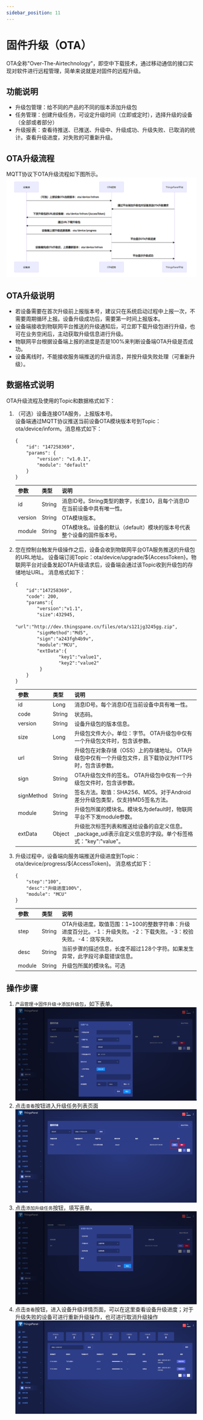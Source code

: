 ```yaml
---
sidebar_position: 11
---
```


# 固件升级（OTA）

OTA全称"Over-The-Airtechnology"，即空中下载技术，通过移动通信的接口实现对软件进行远程管理，简单来说就是对固件的远程升级。
## 功能说明

- 升级包管理：给不同的产品的不同的版本添加升级包
- 任务管理：创建升级任务，可设定升级时间（立即或定时），选择升级的设备（全部或者部分）
- 升级报表：查看待推送、已推送、升级中、升级成功、升级失败、已取消的统计。查看升级进度，对失败的可重新升级。

## OTA升级流程
MQTT协议下OTA升级流程如下图所示。
![OTA升级流程](./images/ota-A.png)
## OTA升级说明
- 若设备需要在首次升级前上报版本号，建议只在系统启动过程中上报一次，不需要周期循环上报。设备升级成功后，需要第一时间上报版本。
- 设备端接收到物联网平台推送的升级通知后，可立即下载升级包进行升级，也可在业务空闲后，主动获取升级信息进行升级。
- 物联网平台根据设备端上报的进度是否是100%来判断设备端OTA升级是否成功。
- 设备离线时，不能接收服务端推送的升级消息，并按升级失败处理（可重新升级）。
## 数据格式说明
OTA升级流程及使用的Topic和数据格式如下：
1. （可选）设备连接OTA服务，上报版本号。  
    设备端通过MQTT协议推送当前设备OTA模块版本号到Topic： ota/device/inform。消息格式如下：
    ```
    {
        "id": "147258369",
        "params": {
            "version": "v1.0.1",
            "module": "default"
        }
    }
    ```
    | 参数 | 类型 | 说明 |
    | ---- | ---- | ---- |
    | id | String | 消息ID号。String类型的数字，长度10，且每个消息ID在当前设备中具有唯一性。 |
    | version | String | OTA模块版本。 |
    | module | String | OTA模块名。设备的默认（default）模块的版本号代表整个设备的固件版本号。 |
2. 您在控制台触发升级操作之后，设备会收到物联网平台OTA服务推送的升级包的URL地址。
    设备端订阅Topic：ota/device/upgrade/${AccessToken}。物联网平台对设备发起OTA升级请求后，设备端会通过该Topic收到升级包的存储地址URL。
    消息格式如下：
    ```
    {
        "id":"147258369",
        "code": 200,
        "params":{
            "version":"v1.1",
            "size":432945,
            "url":"http://dev.thingspane.cn/files/ota/s121jg3245gg.zip",
            "signMethod":"Md5",
            "sign":"a243fgh4b9v",
            "module":"MCU",
            "extData":{
                    "key1":"value1",
                    "key2":"value2"
             }
        }
    }
    ```
    | 参数 | 类型 | 说明 |
    | ---- | ---- | ---- |
    | id | Long | 消息ID号。每个消息ID在当前设备中具有唯一性。 |
    | code | String | 状态码。 |
    | version | String | 设备升级包的版本信息。 |
    | size | Long | 升级包文件大小，单位：字节。 OTA升级包中仅有一个升级包文件时，包含该参数。 |
    | url | String | 升级包在对象存储（OSS）上的存储地址。 OTA升级包中仅有一个升级包文件，且下载协议为HTTPS时，包含该参数。 |
    | sign | String | OTA升级包文件的签名。 OTA升级包中仅有一个升级包文件时，包含该参数。 |
    | signMethod | String | 签名方法。取值：SHA256、MD5。对于Android差分升级包类型，仅支持MD5签名方法。 |
    | module | String | 升级包所属的模块名。模块名为default时，物联网平台不下发module参数。 |
    | extData | Object | 升级批次标签列表和推送给设备的自定义信息。_package_udi表示自定义信息的字段。单个标签格式："key":"value"。 |
3. 升级过程中，设备端向服务端推送升级进度到Topic：ota/device/progress/${AccessToken}。
    消息格式如下：
    ```
    {
        "step":"100",
        "desc":"升级进度100%",
        "module": "MCU"
    }
    ```
    | 参数 | 类型 | 说明 |
    | ---- | ---- | ---- |
    | step | String | OTA升级进度。取值范围：1~100的整数字符串：升级进度百分比。-1：升级失败。-2：下载失败。-3：校验失败。-4：烧写失败。 |
    | desc | String | 当前步骤的描述信息，长度不超过128个字符。如果发生异常，此字段可承载错误信息。 |
    | module | String | 升级包所属的模块名。可选 |

## 操作步骤
1. `产品管理`->`固件升级`->`添加升级包`，如下表单。
    ![添加升级包](./images/ota-B.png)
2. 点击`查看`按钮进入升级任务列表页面
    ![固件升级-查看](./images/ota-C.png)
3. 点击`添加升级任务`按钮，填写表单。
    ![添加升级任务](./images/ota-D.png)
4. 点击`查看`按钮，进入设备升级详情页面，可以在这里查看设备升级进度；对于升级失败的设备可进行重新升级操作，也可进行取消升级操作
    ![升级详情](./images/ota-E.png)
